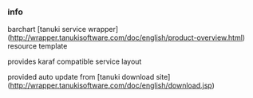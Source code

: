 <!--

    Copyright (C) 2011-2013 Barchart, Inc. <http://www.barchart.com/>

    All rights reserved. Licensed under the OSI BSD License.

    http://www.opensource.org/licenses/bsd-license.php

-->
### info

barchart 
[tanuki service wrapper]
(http://wrapper.tanukisoftware.com/doc/english/product-overview.html)
resource template

provides karaf compatible service layout

provided auto update from 
[tanuki download site]
(http://wrapper.tanukisoftware.com/doc/english/download.jsp)
